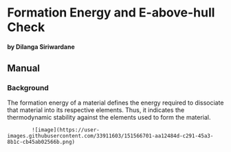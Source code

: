 # Formation Energy and E-above-hull Check
#### by Dilanga Siriwardane

## Manual

### Background

The formation energy of a material defines the energy required to dissociate that material into its respective elements. Thus, it indicates the thermodynamic stability against the elements used to form the material. 

            ![image](https://user-images.githubusercontent.com/33911603/151566701-aa12484d-c291-45a3-8b1c-cb45ab02566b.png)
